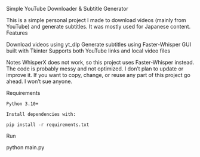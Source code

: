 Simple YouTube Downloader & Subtitle Generator

This is a simple personal project I made to download videos (mainly from YouTube) and generate subtitles.
It was mostly used for Japanese content.
Features

 Download videos using yt_dlp
 Generate subtitles using Faster-Whisper
 GUI built with Tkinter
 Supports both YouTube links and local video files

Notes
 WhisperX does not work, so this project uses Faster-Whisper instead.
 The code is probably messy and not optimized.
 I don’t plan to update or improve it.
 If you want to copy, change, or reuse any part of this project go ahead. I won’t sue anyone.

Requirements

    Python 3.10+

    Install dependencies with:

    pip install -r requirements.txt

Run

python main.py
